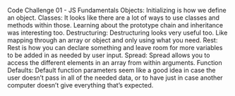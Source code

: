 Code Challenge 01 - JS Fundamentals
Objects: Initializing is how we define an object. 
Classes: It looks like there are a lot of ways to use classes and methods within those.  Learning about the prototype chain and inheritance was interesting too.
Destructuring: Destructuring looks very useful too.  Like mapping through an array or object and only using what you need. 
Rest: Rest is how you can declare something and leave room for more variables to be added in as needed by user input. 
Spread: Spread allows you to access the different elements in an array from within arguments. 
Function Defaults: Default function parameters seem like a good idea in case the user doesn’t pass in all of the needed data, or to have just in case another computer doesn’t give everything that’s expected. 
